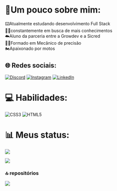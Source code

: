 # 💫Um pouco sobre mim:
⌨️Atualmente estudando desenvolvimento Full Stack<br>👨‍🚀constantemente em busca de mais conhecimentos<br>☁️Aluno da parceria entre a Growdev e a Sicred<br>🧑‍🎓Formado em Mecânico de precisão <br>🏍️Apaixonado por motos


## 🌐 Redes sociais:
[![Discord](https://img.shields.io/badge/Discord-%237289DA.svg?logo=discord&logoColor=white)](https://discord.gg/558870554871070720) [![Instagram](https://img.shields.io/badge/Instagram-%23E4405F.svg?logo=Instagram&logoColor=white)](https://instagram.com/dartora__) [![LinkedIn](https://img.shields.io/badge/LinkedIn-%230077B5.svg?logo=linkedin&logoColor=white)](https://linkedin.com/in/bernardo-dartora) 

# 💻 Habilidades:
![CSS3](https://img.shields.io/badge/css3-%231572B6.svg?style=for-the-badge&logo=css3&logoColor=white) ![HTML5](https://img.shields.io/badge/html5-%23E34F26.svg?style=for-the-badge&logo=html5&logoColor=white)
# 📊 Meus status:
![](https://github-readme-stats.vercel.app/api?username=Be0208&theme=dark&hide_border=false&include_all_commits=true&count_private=false)<br/>

![](https://github-readme-stats.vercel.app/api/top-langs/?username=Be0208&theme=dark&hide_border=false&include_all_commits=true&count_private=false&layout=compact)

### 🔝 repositórios
![](https://github-contributor-stats.vercel.app/api?username=Be0208&limit=5&theme=dark&combine_all_yearly_contributions=true)
